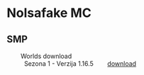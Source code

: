 # Nolsafake MC

## SMP
&nbsp;&nbsp;&nbsp;&nbsp;&nbsp;&nbsp;&nbsp;&nbsp;Worlds download<br/>
&nbsp;
&nbsp;&nbsp;&nbsp;&nbsp;&nbsp;&nbsp;&nbsp;&nbsp;Sezona 1 - Verzija 1.16.5&nbsp;&nbsp;&nbsp;&nbsp;&nbsp;&nbsp;&nbsp;&nbsp;<a href="https://cdn-114.anonfiles.com/P4r6m13du7/e4532e3b-1624718188/world-1.16.5.zip">download</a>
